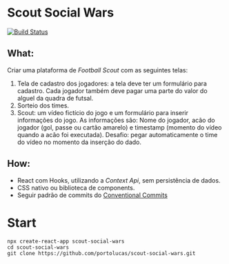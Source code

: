 # Scout Social Wars

[![Build Status](https://travis-ci.org/joemccann/dillinger.svg?branch=master)](https://travis-ci.org/joemccann/dillinger)

## What:

Criar uma plataforma de _Football Scout_ com as seguintes telas:

1. Tela de cadastro dos jogadores: a tela deve ter um formulário para cadastro. Cada jogador também deve pagar uma parte do valor do alguel da quadra de futsal.
2. Sorteio dos times.
3. Scout: um vídeo fictício do jogo e um formulário para inserir informações do jogo. As informações são: Nome do jogador, acão do jogador (gol, passe ou cartão amarelo) e timestamp (momento do vídeo quando a acão foi executada). Desafio: pegar automaticamente o time do vídeo no momento da inserção do dado.

## How:

- React com Hooks, utilizando a _Context Api_, sem persistência de dados.
- CSS nativo ou biblioteca de components.
- Seguir padrão de commits do [Conventional Commits]([https://www.conventionalcommits.org/en/v1.0.0/][df1])

# Start

```
npx create-react-app scout-social-wars
cd scout-social-wars
git clone https://github.com/portolucas/scout-social-wars.git
```
